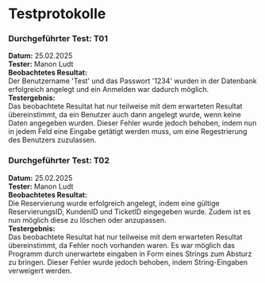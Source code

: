 Testprotokolle
=====

### Durchgeführter Test: T01  
**Datum:** 25.02.2025  
**Tester:** Manon Ludt  
**Beobachtetes Resultat:**  
Der Benutzername 'Test' und das Passwort '1234' wurden in der Datenbank erfolgreich angelegt und ein Anmelden war dadurch möglich.  
**Testergebnis:**   
Das beobachtete Resultat hat nur teilweise mit dem erwarteten Resultat übereinstimmt, da ein Benutzer auch dann angelegt 
wurde, wenn keine Daten angegeben wurden. 
Dieser Fehler wurde jedoch behoben, indem nun in jedem Feld eine Eingabe getätigt werden muss, um eine Regestrierung des
Benutzers zuzulassen.


### Durchgeführter Test: T02  
**Datum:** 25.02.2025  
**Tester:** Manon Ludt  
**Beobachtetes Resultat:**   
Die Reservierung wurde erfolgreich angelegt, indem eine gültige ReservierungsID, KundenID und TicketID eingegeben wurde.
Zudem ist es nun möglich diese zu löschen oder anzupassen.  
**Testergebnis:**   
Das beobachtete Resultat hat nur teilweise mit dem erwarteten Resultat übereinstimmt, da Fehler noch vorhanden waren.
Es war möglich das Programm durch unerwartete eingaben in Form eines Strings zum Absturz zu bringen.
Dieser Fehler wurde jedoch behoben, indem String-Eingaben verweigert werden.





